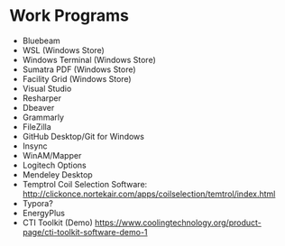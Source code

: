 # Work Programs

- Bluebeam
- WSL (Windows Store)
- Windows Terminal (Windows Store)
- Sumatra PDF (Windows Store)
- Facility Grid (Windows Store)
- Visual Studio
- Resharper
- Dbeaver
- Grammarly
- FileZilla
- GitHub Desktop/Git for Windows
- Insync
- WinAM/Mapper
- Logitech Options
- Mendeley Desktop
- Temptrol Coil Selection Software: <http://clickonce.nortekair.com/apps/coilselection/temtrol/index.html>
- Typora?
- EnergyPlus
- CTI Toolkit (Demo) <https://www.coolingtechnology.org/product-page/cti-toolkit-software-demo-1>
